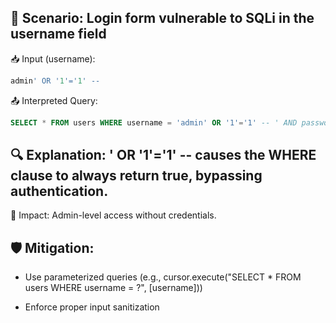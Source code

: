 ## 🧪 Scenario: Login form vulnerable to SQLi in the username field

📥 Input (username):

```sql
admin' OR '1'='1' --
```

📤 Interpreted Query:

```sql
SELECT * FROM users WHERE username = 'admin' OR '1'='1' -- ' AND password = '...';
```

## 🔍 Explanation: ' OR '1'='1' -- causes the WHERE clause to always return true, bypassing authentication.

🎯 Impact: Admin-level access without credentials.

## 🛡️ Mitigation:

- Use parameterized queries (e.g., cursor.execute("SELECT * FROM users WHERE username = ?", [username]))

- Enforce proper input sanitization
